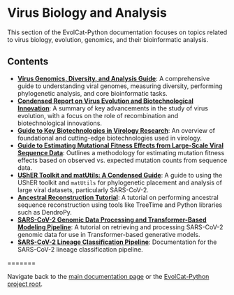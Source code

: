 # Virus Biology and Analysis

This section of the EvolCat-Python documentation focuses on topics related to virus biology, evolution, genomics, and their bioinformatic analysis.

## Contents
*   [**Virus Genomics, Diversity, and Analysis Guide**](./virus_genomics_guide.md): A comprehensive guide to understanding viral genomes, measuring diversity, performing phylogenetic analysis, and core bioinformatic tasks.
*   [**Condensed Report on Virus Evolution and Biotechnological Innovation**](./condensed_virus_evolution_report.md): A summary of key advancements in the study of virus evolution, with a focus on the role of recombination and biotechnological innovations.
*   [**Guide to Key Biotechnologies in Virology Research**](./biotechnologies_in_virology_guide.md): An overview of foundational and cutting-edge biotechnologies used in virology.
*   [**Guide to Estimating Mutational Fitness Effects from Large-Scale Viral Sequence Data**](./estimating_mutation_fitness_effects_guide.md): Outlines a methodology for estimating mutation fitness effects based on observed vs. expected mutation counts from sequence data.
*   [**UShER Toolkit and matUtils: A Condensed Guide**](./usher_toolkit_report.md): A guide to using the UShER toolkit and `matUtils` for phylogenetic placement and analysis of large viral datasets, particularly SARS-CoV-2.
*   [**Ancestral Reconstruction Tutorial**](./ancestral_reconstruction_tutorial.md): A tutorial on performing ancestral sequence reconstruction using tools like TreeTime and Python libraries such as DendroPy.
*   [**SARS-CoV-2 Genomic Data Processing and Transformer-Based Modeling Pipeline**](../pipelines/sars_cov2_transformer_pipeline.md): A tutorial on retrieving and processing SARS-CoV-2 genomic data for use in Transformer-based generative models.
*   [**SARS-CoV-2 Lineage Classification Pipeline**](../pipelines/sars_cov2_lineage_classification/README.md): Documentation for the SARS-CoV-2 lineage classification pipeline.

=======

Navigate back to the [main documentation page](../README.md) or the [EvolCat-Python project root](../../README.md).
